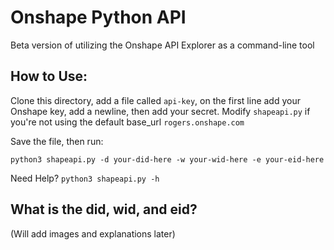 # Onshape Python API 
Beta version of utilizing the Onshape API Explorer as a command-line tool 

## How to Use: 
Clone this directory, add a file called `api-key`, on the first line add your Onshape key, add a newline, then add your secret. Modify `shapeapi.py` if you're not using the default base_url 
`rogers.onshape.com`

Save the file, then run: 

`python3 shapeapi.py -d your-did-here -w your-wid-here -e your-eid-here`

Need Help? 
`python3 shapeapi.py -h`

## What is the did, wid, and eid? 
(Will add images and explanations later)